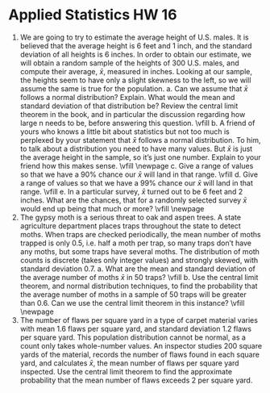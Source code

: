 # Applied Statistics HW 16

1. We are going to try to estimate the average height of U.S. males. It is believed that the average height is 6 feet and 1 inch, and the standard deviation of all heights is 6 inches. In order to obtain our estimate, we will obtain a random sample of the heights of 300 U.S. males, and compute their average, $\bar{x}$, measured in inches. Looking at our sample, the heights seem to have only a slight skewness to the left, so we will assume the same is true for the population.
    a. Can we assume that $\bar{x}$ follows a normal distribution? Explain. What would the mean and standard deviation of that distribution be? Review the central limit theorem in the book, and in particular the discussion regarding how large n needs to be, before answering this question.
    \vfill
    b. A friend of yours who knows a little bit about statistics but not too much is perplexed by your statement that $\bar{x}$ follows a normal distribution. To him, to talk about a distribution you need to have many values. But $\bar{x}$ is just the average height in the sample, so it’s just one number. Explain to your friend how this makes sense.
    \vfill
    \newpage
    c. Give a range of values so that we have a 90% chance our $\bar{x}$ will land in that range.
    \vfill
    d. Give a range of values so that we have a 99% chance our $\bar{x}$ will land in that range.
    \vfill
    e. In a particular survey, $\bar{x}$ turned out to be 6 feet and 2 inches. What are the chances, that for a randomly selected survey $\bar{x}$ would end up being that much or more?
    \vfill
    \newpage
2. The gypsy moth is a serious threat to oak and aspen trees. A state agriculture department places traps throughout the state to detect moths. When traps are checked periodically, the mean number of moths trapped is only 0.5, i.e. half a moth per trap, so many traps don’t have any moths, but some traps have several moths. The distribution of moth counts is discrete (takes only integer values) and strongly skewed, with standard deviation 0.7.
    a. What are the mean and standard deviation of the average number of moths $\bar{x}$ in 50 traps?
    \vfill
    b. Use the central limit theorem, and normal distribution techniques, to find the probability that the average number of moths in a sample of 50 traps will be greater than 0.6. Can we use the central limit theorem in this instance?
    \vfill
    \newpage
3. The number of flaws per square yard in a type of carpet material varies with mean 1.6 flaws per square yard, and standard deviation 1.2 flaws per square yard. This population distribution cannot be normal, as a count only takes whole-number values. An inspector studies 200 square yards of the material, records the number of flaws found in each square yard, and calculates $\bar{x}$, the mean number of flaws per square yard inspected. Use the central limit theorem to find the approximate probability that the mean number of flaws exceeds 2 per square yard.
